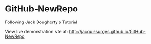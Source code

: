 # GitHub-NewRepo
Following Jack Dougherty's Tutorial

View live demonstration site at: 
http://jacquiesurges.github.io/GitHub-NewRepo
